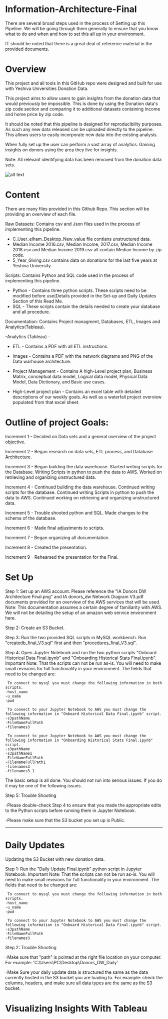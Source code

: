 # Information-Architecture-Final

There are several broad steps used in the process of Setting up this Pipeline. We will be going through them generally to ensure that you know what to do and when and how to set this all up in your environment.

IT should be noted that there is a great deal of reference material in the provided documents.

# Overview

This project and all tools in this GitHub repo were designed and built for use with Yeshiva Universities Donation Data. 

This project aims to allow users to gain insights from the donation data that would previously be impossible. This is done by using the Donation data's zip code section and comparing it to additional datasets containing Income and home price by zip code.

It should be noted that this pipeline is designed for reproducibility purposes. As such any new data released can be uploaded directly to the pipeline.  This allows users to easily incorporate new data into the existing analysis.

When fully set up the user can perform a vast array of analytics. Gaining insights on donors using the area they live for insights.

Note: All relevant identifying data has been removed from the donation data sets.

![alt text](http://url/to/img.png)


# Content 

There are many files provided in this Github Repo. This section will be providing an overview of each file.

Raw Datasets: Contains csv and Json files used in the process of implementing this pipeline. 

- C_User_elham_Desktop_New_value file contians unstructured data.
- Median Income 2016.csv, Median Income, 2017.csv, Median Income 2018.csv and Median Income 2019.csv all contain Median Income by zip code.
- 5_Year_Giving.csv contains data on donations for the last five years at Yeshiva University.

Scripts: Contains Python and SQL code used in the process of implementing this pipeline. 

- Python - Contains three python scripts. These scripts need to be modified before use(Details provided in the Set-up and Daily Updates Section of this Read Me.
- SQL - These scripts contain the details needed to create your database and all procedure.

Documentation: Contains Project managment, Databases, ETL, Images and Analytics(Tableau).  

-Analytics (Tableau) - 

- ETL - Contains a PDF with all ETL instructions.

- Images - Contains a PDF with the network diagrams and PNG of the Data warhouse architecture.

- Project Management - Contains A high-Level project plan, Business Matrix, conceptual data model, Logical data model, Physical Data Model, Data Dictionary, and Basic use cases. 

- High-Level project plan - Contains an excel table with detailed descriptions of our weekly goals. As well as a waterfall project overview populated from that excel sheet.

# Outline of project Goals: 

Increment 1 - Decided on Data sets and a general overview of the project objective.

Increment 2 - Began research on data sets, ETL process, and Database Architecture.

Increment 3 - Began building the data warehouse. Started writing scripts for the Database. Writing Scripts in python to push the data to AWS. Worked on retrieving and organizing unstructured data.

Increment 4 - Continued building the data warehouse. Continued writing scripts for the database. Continued writing Scripts in python to push the data to AWS. Continued working on retrieving and organizing unstructured data.

Increment 5 - Trouble shooted python and SQL. Made changes to the schema of the database. 

Increment 6 - Made final adjustments to scripts.

Increment 7 - Began organizing all documentation.

Increment 8 - Created the presentation.

Increment 9 - Rehearsed the presentation for the Final.


# Set Up

Step 1: Set up an AWS account. Please reference the "IA Donors DW Architecture Final.png" and IA donors_dw Network Diagram V3.pdf documents provided for an    overview of the AWS services that will be used. Note: This documentation assumes a certain degree of familiarity with AWS. We will not be detailing the setup of an amazon web service environment here.

Step 2: Create an S3 Bucket. 

Step 3: Run the two provided SQL scripts in MySQL workbench. Run "createdb_final_V3.sql" first and then "procedures_final_V3.sql".

Step 4: Open Jupyter Notebook and run the two python scripts "Onboard Historical Data Final.ipynb" and "Onboarding Historical Stats Final.ipynb". Important Note: That the scripts can not be run as-is. You will need to make small revisions for full functionality in your environment. The fields that need to be changed are:
        
     To connect to mysql you must change the following information in both scripts. 
    -host_name 
    -u_name
    -pwd
        
     To connect to your Jupyter Notebook to AWS you must change the following information in "Onboard Historical Data Final.ipynb" script. 
    -s3pathName 
    -FileNameFullPath
    -filenames3
        
     To connect to your Jupyter Notebook to AWS you must change the following information in "Onboarding Historical Stats Final.ipynb" script. 
    -s3pathName 
    -s3pathName1
    -FileNameFullPath
    -FileNameFullPath1
    -filenames3 
    -filenames3_1
        
The basic setup is all done. You should not run into serious issues. If you do it may be one of the following issues.

Step 5: Trouble Shooting 

-Please double-check Step 4 to ensure that you made the appropriate edits to the Python scripts before running them in Jupyter Notebook. 

-Please make sure that the S3 bucket you set up is Public.

---


# Daily Updates 

Updating the S3 Bucket with new donation data.

Step 1: Run the "Daily Update Final.ipynb" python script in Jupyter Notebook. Important Note: That the scripts can not be run as-is. You will need to make small revisions for full functionality in your environment. The fields that need to be changed are:
        
     To connect to mysql you must change the following information in both scripts. 
    -host_name 
    -u_name
    -pwd
        
     To connect to your Jupyter Notebook to AWS you must change the following information in "Onboard Historical Data Final.ipynb" script. 
    -s3pathName 
    -FileNameFullPath
    -filenames3
        

Step 2: Trouble Shooting 

-Make sure that "path" is pointed at the right file location on your computer. For example: 'C:\Users\PC\Desktop\Donors_DW_Daily'

-Make Sure your daily update data is structured the same as the data currently hosted in the S3 bucket you are loading to. For example: check the columns, headers, and make sure all data types are the same as the S3 bucket.


# Visualizing Insights With Tableau
        
